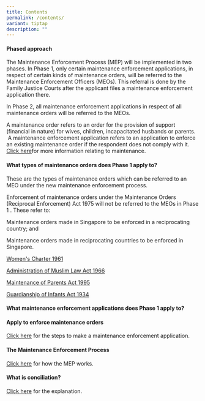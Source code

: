 ```yaml
---
title: Contents
permalink: /contents/
variant: tiptap
description: ""
---
```

<h4>Phased approach</h4>
<p>The Maintenance Enforcement Process (MEP) will be implemented in two phases.
In Phase 1, only certain maintenance enforcement applications, in respect
of certain kinds of maintenance orders, will be referred to the Maintenance
Enforcement Officers (MEOs). This referral is done by the Family Justice
Courts after the applicant files a maintenance enforcement application
there.</p>
<p>In Phase 2, all maintenance enforcement applications in respect of all
maintenance orders will be referred to the MEOs.</p>
<p>A maintenance order refers to an order for the provision of support (financial
in nature) for wives, children, incapacitated husbands or parents. &nbsp;A
maintenance enforcement application refers to an application to enforce
an existing maintenance order if the respondent does not comply with it.
<a href="https://www.judiciary.gov.sg/family/maintenance" rel="noopener nofollow" target="_blank">Click here</a>for more information relating to maintenance.</p>
<p></p>
<h4>What types of maintenance orders does Phase 1 apply to?</h4>
<p></p>
<p>These are the types of maintenance orders which can be referred to an
MEO under the new maintenance enforcement process.</p>
<p></p>
<p>Enforcement of maintenance orders under the Maintenance Orders (Reciprocal
Enforcement) Act 1975 will not be referred to the MEOs in Phase 1 . These
refer to:</p>
<p></p>
<p>Maintenance orders made in Singapore to be enforced in a reciprocating
country; and</p>
<p>Maintenance orders made in reciprocating countries to be enforced in Singapore.</p>
<p><a href="/women-s-charter-1961/" rel="noopener nofollow" target="_blank">Women's Charter 1961</a>
</p>
<p><a href="/administration-of-muslim-law-act-1966/" rel="noopener nofollow" target="_blank">Administration of Muslim Law Act 1966</a>
</p>
<p><a href="/maintenance-of-parents-act-1995/" rel="noopener nofollow" target="_blank">Maintenance of Parents Act 1995</a>
</p>
<p><a href="/guardianship-of-infants-act-1934/" rel="noopener nofollow" target="_blank">Guardianship of Infants Act 1934</a>
</p>
<p></p>
<h4>What maintenance enforcement applications does Phase 1 apply to?</h4>
<p></p>
<h4>Apply to enforce maintenance orders</h4>
<p><a href="/apply-to-enforce-maintenance-orders/" rel="noopener nofollow" target="_blank">Click here</a> for
the steps to make a maintenance enforcement application.</p>
<h4>The Maintenance Enforcement Process</h4>
<p><a href="/process-of-a-case-referred-to-an-meo/" rel="noopener nofollow" target="_blank">Click here</a> for
how the MEP works.</p>
<h4>What is conciliation?</h4>
<p><a href="/conciliation/" rel="noopener nofollow" target="_blank">Click here</a> for
the explanation.</p>
<p></p>